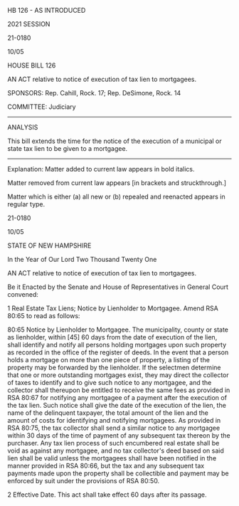  HB 126 - AS INTRODUCED

 

 

2021 SESSION

 21-0180

 10/05

 

HOUSE BILL 126

 

AN ACT relative to notice of execution of tax lien to mortgagees.

 

SPONSORS: Rep. Cahill, Rock. 17; Rep. DeSimone, Rock. 14

 

COMMITTEE: Judiciary

 

-----------------------------------------------------------------

 

ANALYSIS

 

 This bill extends the time for the notice of the execution of a municipal or state tax lien to be given to a mortgagee.

 

- - - - - - - - - - - - - - - - - - - - - - - - - - - - - - - - - - - - - - - - - - - - - - - - - - - - - - - - - - - - - - - - - - - - - - - - - - - 

 

Explanation: Matter added to current law appears in bold italics.

 Matter removed from current law appears [in brackets and struckthrough.]

 Matter which is either (a) all new or (b) repealed and reenacted appears in regular type.

 21-0180

 10/05

 

STATE OF NEW HAMPSHIRE

 

In the Year of Our Lord Two Thousand Twenty One

 

AN ACT relative to notice of execution of tax lien to mortgagees.

 

Be it Enacted by the Senate and House of Representatives in General Court convened:

 

 1 Real Estate Tax Liens; Notice by Lienholder to Mortgagee. Amend RSA 80:65 to read as follows:

 80:65 Notice by Lienholder to Mortgagee. The municipality, county or state as lienholder, within [45] 60 days from the date of execution of the lien, shall identify and notify all persons holding mortgages upon such property as recorded in the office of the register of deeds. In the event that a person holds a mortgage on more than one piece of property, a listing of the property may be forwarded by the lienholder. If the selectmen determine that one or more outstanding mortgages exist, they may direct the collector of taxes to identify and to give such notice to any mortgagee, and the collector shall thereupon be entitled to receive the same fees as provided in RSA 80:67 for notifying any mortgagee of a payment after the execution of the tax lien. Such notice shall give the date of the execution of the lien, the name of the delinquent taxpayer, the total amount of the lien and the amount of costs for identifying and notifying mortgagees. As provided in RSA 80:75, the tax collector shall send a similar notice to any mortgagee within 30 days of the time of payment of any subsequent tax thereon by the purchaser. Any tax lien process of such encumbered real estate shall be void as against any mortgagee, and no tax collector's deed based on said lien shall be valid unless the mortgagees shall have been notified in the manner provided in RSA 80:66, but the tax and any subsequent tax payments made upon the property shall be collectible and payment may be enforced by suit under the provisions of RSA 80:50. 

 2 Effective Date. This act shall take effect 60 days after its passage.

